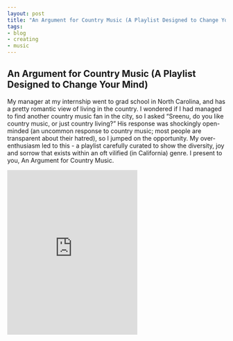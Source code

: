 ```yaml
---
layout: post
title: "An Argument for Country Music (A Playlist Designed to Change Your Mind)"
tags:
- blog
- creating
- music
---
```

## An Argument for Country Music (A Playlist Designed to Change Your Mind)
My manager at my internship went to grad school in North Carolina, and has a pretty romantic view of living in the 
country. I wondered if I had managed to find another country music fan in the city, so I asked “Sreenu, do you like 
country music, or just country living?” His response was shockingly open-minded (an uncommon response to country music; 
most people are transparent about their hatred), so I jumped on the opportunity. My over-enthusiasm led to this - 
a playlist carefully curated to show the diversity, joy and sorrow that exists within an oft vilified (in California) 
genre. I present to you, An Argument for Country Music.

<iframe src="https://open.spotify.com/embed/playlist/0DmFmqVrHnrtKgUnZVopIp" width="300" height="380" frameborder="0" allowtransparency="true" allow="encrypted-media"></iframe>

